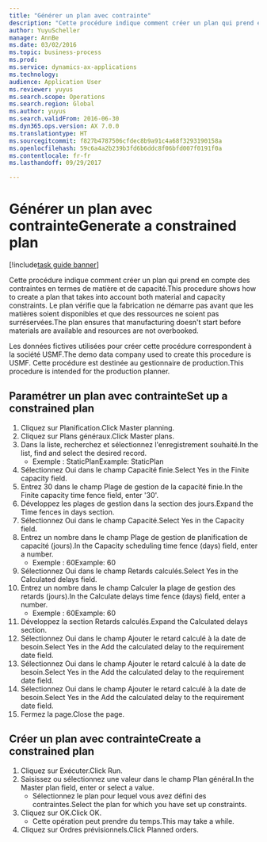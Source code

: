 ```yaml
--- 
title: "Générer un plan avec contrainte"
description: "Cette procédure indique comment créer un plan qui prend en compte des contraintes en termes de matière et de capacité."
author: YuyuScheller
manager: AnnBe
ms.date: 03/02/2016
ms.topic: business-process
ms.prod: 
ms.service: dynamics-ax-applications
ms.technology: 
audience: Application User
ms.reviewer: yuyus
ms.search.scope: Operations
ms.search.region: Global
ms.author: yuyus
ms.search.validFrom: 2016-06-30
ms.dyn365.ops.version: AX 7.0.0
ms.translationtype: HT
ms.sourcegitcommit: f827b4787506cfdec8b9a91c4a68f3293190158a
ms.openlocfilehash: 59c6a4a2b239b3fd6b6ddc8f06bfd007f0191f0a
ms.contentlocale: fr-fr
ms.lasthandoff: 09/29/2017

---
```

# <a name="generate-a-constrained-plan"></a><span data-ttu-id="f0c03-103">Générer un plan avec contrainte</span><span class="sxs-lookup"><span data-stu-id="f0c03-103">Generate a constrained plan</span></span>

[!include[task guide banner](../../includes/task-guide-banner.md)]

<span data-ttu-id="f0c03-104">Cette procédure indique comment créer un plan qui prend en compte des contraintes en termes de matière et de capacité.</span><span class="sxs-lookup"><span data-stu-id="f0c03-104">This procedure shows how to create a plan that takes into account both material and capacity constraints.</span></span> <span data-ttu-id="f0c03-105">Le plan vérifie que la fabrication ne démarre pas avant que les matières soient disponibles et que des ressources ne soient pas surréservées.</span><span class="sxs-lookup"><span data-stu-id="f0c03-105">The plan ensures that manufacturing doesn't start before materials are available and resources are not overbooked.</span></span> 

<span data-ttu-id="f0c03-106">Les données fictives utilisées pour créer cette procédure correspondent à la société USMF.</span><span class="sxs-lookup"><span data-stu-id="f0c03-106">The demo data company used to create this procedure is USMF.</span></span> <span data-ttu-id="f0c03-107">Cette procédure est destinée au gestionnaire de production.</span><span class="sxs-lookup"><span data-stu-id="f0c03-107">This procedure is intended for the production planner.</span></span>


## <a name="set-up-a-constrained-plan"></a><span data-ttu-id="f0c03-108">Paramétrer un plan avec contrainte</span><span class="sxs-lookup"><span data-stu-id="f0c03-108">Set up a constrained plan</span></span>
1. <span data-ttu-id="f0c03-109">Cliquez sur Planification.</span><span class="sxs-lookup"><span data-stu-id="f0c03-109">Click Master planning.</span></span>
2. <span data-ttu-id="f0c03-110">Cliquez sur Plans généraux.</span><span class="sxs-lookup"><span data-stu-id="f0c03-110">Click Master plans.</span></span>
3. <span data-ttu-id="f0c03-111">Dans la liste, recherchez et sélectionnez l'enregistrement souhaité.</span><span class="sxs-lookup"><span data-stu-id="f0c03-111">In the list, find and select the desired record.</span></span>
    * <span data-ttu-id="f0c03-112">Exemple : StaticPlan</span><span class="sxs-lookup"><span data-stu-id="f0c03-112">Example: StaticPlan</span></span>  
4. <span data-ttu-id="f0c03-113">Sélectionnez Oui dans le champ Capacité finie.</span><span class="sxs-lookup"><span data-stu-id="f0c03-113">Select Yes in the Finite capacity field.</span></span>
5. <span data-ttu-id="f0c03-114">Entrez 30 dans le champ Plage de gestion de la capacité finie.</span><span class="sxs-lookup"><span data-stu-id="f0c03-114">In the Finite capacity time fence field, enter '30'.</span></span>
6. <span data-ttu-id="f0c03-115">Développez les plages de gestion dans la section des jours.</span><span class="sxs-lookup"><span data-stu-id="f0c03-115">Expand the Time fences in days section.</span></span>
7. <span data-ttu-id="f0c03-116">Sélectionnez Oui dans le champ Capacité.</span><span class="sxs-lookup"><span data-stu-id="f0c03-116">Select Yes in the Capacity field.</span></span>
8. <span data-ttu-id="f0c03-117">Entrez un nombre dans le champ Plage de gestion de planification de capacité (jours).</span><span class="sxs-lookup"><span data-stu-id="f0c03-117">In the Capacity scheduling time fence (days) field, enter a number.</span></span>
    * <span data-ttu-id="f0c03-118">Exemple : 60</span><span class="sxs-lookup"><span data-stu-id="f0c03-118">Example: 60</span></span>  
9. <span data-ttu-id="f0c03-119">Sélectionnez Oui dans le champ Retards calculés.</span><span class="sxs-lookup"><span data-stu-id="f0c03-119">Select Yes in the Calculated delays field.</span></span>
10. <span data-ttu-id="f0c03-120">Entrez un nombre dans le champ Calculer la plage de gestion des retards (jours).</span><span class="sxs-lookup"><span data-stu-id="f0c03-120">In the Calculate delays time fence (days) field, enter a number.</span></span>
    * <span data-ttu-id="f0c03-121">Exemple : 60</span><span class="sxs-lookup"><span data-stu-id="f0c03-121">Example: 60</span></span>  
11. <span data-ttu-id="f0c03-122">Développez la section Retards calculés.</span><span class="sxs-lookup"><span data-stu-id="f0c03-122">Expand the Calculated delays section.</span></span>
12. <span data-ttu-id="f0c03-123">Sélectionnez Oui dans le champ Ajouter le retard calculé à la date de besoin.</span><span class="sxs-lookup"><span data-stu-id="f0c03-123">Select Yes in the Add the calculated delay to the requirement date field.</span></span>
13. <span data-ttu-id="f0c03-124">Sélectionnez Oui dans le champ Ajouter le retard calculé à la date de besoin.</span><span class="sxs-lookup"><span data-stu-id="f0c03-124">Select Yes in the Add the calculated delay to the requirement date field.</span></span>
14. <span data-ttu-id="f0c03-125">Sélectionnez Oui dans le champ Ajouter le retard calculé à la date de besoin.</span><span class="sxs-lookup"><span data-stu-id="f0c03-125">Select Yes in the Add the calculated delay to the requirement date field.</span></span>
15. <span data-ttu-id="f0c03-126">Fermez la page.</span><span class="sxs-lookup"><span data-stu-id="f0c03-126">Close the page.</span></span>

## <a name="create-a-constrained-plan"></a><span data-ttu-id="f0c03-127">Créer un plan avec contrainte</span><span class="sxs-lookup"><span data-stu-id="f0c03-127">Create a constrained plan</span></span>
1. <span data-ttu-id="f0c03-128">Cliquez sur Exécuter.</span><span class="sxs-lookup"><span data-stu-id="f0c03-128">Click Run.</span></span>
2. <span data-ttu-id="f0c03-129">Saisissez ou sélectionnez une valeur dans le champ Plan général.</span><span class="sxs-lookup"><span data-stu-id="f0c03-129">In the Master plan field, enter or select a value.</span></span>
    * <span data-ttu-id="f0c03-130">Sélectionnez le plan pour lequel vous avez défini des contraintes.</span><span class="sxs-lookup"><span data-stu-id="f0c03-130">Select the plan for which you have set up constraints.</span></span>  
3. <span data-ttu-id="f0c03-131">Cliquez sur OK.</span><span class="sxs-lookup"><span data-stu-id="f0c03-131">Click OK.</span></span>
    * <span data-ttu-id="f0c03-132">Cette opération peut prendre du temps.</span><span class="sxs-lookup"><span data-stu-id="f0c03-132">This may take a while.</span></span>  
4. <span data-ttu-id="f0c03-133">Cliquez sur Ordres prévisionnels.</span><span class="sxs-lookup"><span data-stu-id="f0c03-133">Click Planned orders.</span></span>


